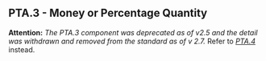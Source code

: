 ## PTA.3 - Money or Percentage Quantity

**Attention:** _The PTA.3 component was deprecated as of v2.5 and the detail was withdrawn and removed from the standard as of v 2.7._ Refer to [_PTA.4_](#a.2.59.4-money-or-percentage-mop) instead.
